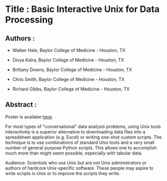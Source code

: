 
Title : Basic Interactive Unix for Data Processing
==================================================

Authors :
---------


- Walker Hale, Baylor College of Medicine - Houston, TX

- Divya Kalra, Baylor College of Medicine - Houston, TX

- Brittany Downs, Baylor College of Medicine - Houston, TX

- Chris Smith, Baylor College of Medicine - Houston, TX

- Richard Gibbs, Baylor College of Medicine - Houston, TX


Abstract :
----------

Poster is availabe [here](http://www.hgsc.bcm.tmc.edu/content/2013-06-27-SciPy-poster).

For most types of "conversational" data analysis problems, using
Unix tools interactively is a superior alternative to downloading
data files into a spreadsheet application (e.g. Excel) or writing
one-shot custom scripts. The technique is to use combinations of
standard Unix tools and a very small number of general purpose
Python scripts. This allows one to accomplish much more than might
seem possible, especially with tabular data.

Audience: Scientists who use Unix but are not Unix administrators
or authors of hardcore Unix-specific software. These people may
aspire to write scripts in Unix or to improve the scripts they
write.
